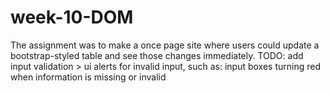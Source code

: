 ﻿# week-10-DOM
 The assignment was to make a once page site where users could update a bootstrap-styled table and see those changes immediately.
 TODO:  add input validation > ui alerts for invalid input, such as: input boxes turning red when information is missing or invalid